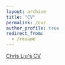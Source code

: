 ```yaml
---
layout: archive
title: "CV"
permalink: /cv/
author_profile: true
redirect_from:
  - /resume
---
```


<!-- {% include base_path %} -->

[Chris Liu's CV](https://storage.googleapis.com/chrisliu298/cv_chrisliu.pdf)